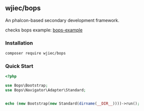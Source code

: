 wjiec/bops
----------

An phalcon-based secondary development framework.

checks bops example: [bops-example](https://github.com/wjiec/php-bops-example)


### Installation

```bash
composer require wjiec/bops
```


### Quick Start
```php
<?php

use Bops\Bootstrap;
use Bops\Navigator\Adapter\Standard;


echo (new Bootstrap(new Standard(dirname(__DIR__))))->run();
```
